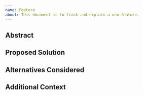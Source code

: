```yaml
---
name: Feature
about: This document is to track and explain a new feature.
---
```


## Abstract

<!-- What is the problem or the goal? -->

## Proposed Solution

<!-- How will we solve it? -->

## Alternatives Considered

<!-- What are the options? -->

## Additional Context

<!-- - [ ] This feature is from the [PROPOSAL_NAME](#PROPOSAL_LINK) -->